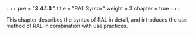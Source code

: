 +++
pre = "<b>3.4.1.3 </b>"
title = "RAL Syntax"
weight = 3
chapter = true
+++

This chapter describes the syntax of RAL in detail, and introduces the use method of RAL in combination with use practices.
